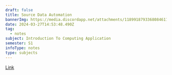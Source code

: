 ```yaml
---
draft: false
title: Source Data Automation
bannerImg: https://media.discordapp.net/attachments/1189918793368084611/1222555749213802597/data_automation.png?ex=6616a4c4&is=66042fc4&hm=4176c5cd97e4580f206ea816fd95607e4e1d9b08e426899a4c70fb47e2479af7&=&format=webp&quality=lossless
date: 2024-03-27T14:53:48.490Z
tag:
  - notes
subject: Introduction To Computing Application
semester: S1
infoType: notes
type: subjects
---
```


<a href="https://docs.google.com/document/d/1HTDqA2lwnhBtrrh1YmH0AKtCceDVsDEALbMYaYHuLls/edit?usp=sharing">Link</a>
